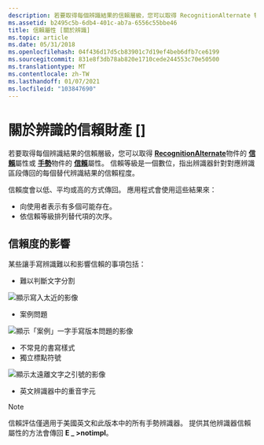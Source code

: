 ```yaml
---
description: 若要取得每個辨識結果的信賴層級，您可以取得 RecognitionAlternate 物件的信賴屬性或手勢物件的信賴屬性。
ms.assetid: b2495c5b-6db4-401c-ab7a-6556c55bbe46
title: 信賴屬性 [關於辨識]
ms.topic: article
ms.date: 05/31/2018
ms.openlocfilehash: 04f436d17d5cb83901c7d19ef4beb6dfb7ce6199
ms.sourcegitcommit: 831e8f3db78ab820e1710cede244553c70e50500
ms.translationtype: MT
ms.contentlocale: zh-TW
ms.lasthandoff: 01/07/2021
ms.locfileid: "103847690"
---
```

# <a name="confidence-property-about-recognition"></a>關於辨識的信賴財產 \[\]

若要取得每個辨識結果的信賴層級，您可以取得 [**RecognitionAlternate**](/windows/desktop/api/msinkaut/nn-msinkaut-iinkrecognitionalternate)物件的 [**信賴**](/windows/desktop/api/msinkaut/nf-msinkaut-iinkrecognitionalternate-get_confidence)屬性或 [**手勢**](/windows/desktop/api/msinkaut/nn-msinkaut-iinkgesture)物件的 [**信賴**](/windows/desktop/api/msinkaut/nf-msinkaut-iinkgesture-get_confidence)屬性。 信賴等級是一個數位，指出辨識器針對對應辨識區段傳回的每個替代辨識結果的信賴程度。

信賴度會以低、平均或高的方式傳回。 應用程式會使用這些結果來：

-   向使用者表示有多個可能存在。
-   依信賴等級排列替代項的次序。

## <a name="what-affects-confidence"></a>信賴度的影響

某些讓手寫辨識難以和影響信賴的事項包括：

-   難以判斷文字分割

![顯示寫入太近的影像](images/5c5d1c42-cbd1-46d0-a6f8-653f204f52cd.jpg)

-   案例問題

![顯示「案例」一字手寫版本問題的影像](images/1bdfb2e3-06ac-4c49-a39b-f0be51aed0e8.jpg)

-   不常見的書寫樣式
-   獨立標點符號

![顯示太遠離文字之引號的影像](images/743364b3-af62-4775-9d0d-f13f6e36c922.jpg)

-   英文辨識器中的重音字元

> [!Note]  
> 信賴評估僅適用于美國英文和此版本中的所有手勢辨識器。 提供其他辨識器信賴屬性的方法會傳回 **E \_ >notimpl**。

 

 

 



